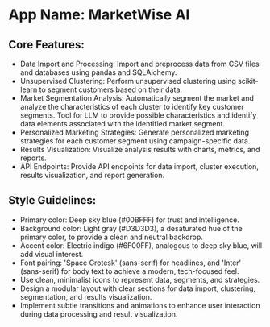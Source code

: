 # **App Name**: MarketWise AI

## Core Features:

- Data Import and Processing: Import and preprocess data from CSV files and databases using pandas and SQLAlchemy.
- Unsupervised Clustering: Perform unsupervised clustering using scikit-learn to segment customers based on their data.
- Market Segmentation Analysis: Automatically segment the market and analyze the characteristics of each cluster to identify key customer segments. Tool for LLM to provide possible characteristics and identify data elements associated with the identified market segment.
- Personalized Marketing Strategies: Generate personalized marketing strategies for each customer segment using campaign-specific data.
- Results Visualization: Visualize analysis results with charts, metrics, and reports.
- API Endpoints: Provide API endpoints for data import, cluster execution, results visualization, and report generation.

## Style Guidelines:

- Primary color: Deep sky blue (#00BFFF) for trust and intelligence.
- Background color: Light gray (#D3D3D3), a desaturated hue of the primary color, to provide a clean and neutral backdrop.
- Accent color: Electric indigo (#6F00FF), analogous to deep sky blue, will add visual interest.
- Font pairing: 'Space Grotesk' (sans-serif) for headlines, and 'Inter' (sans-serif) for body text to achieve a modern, tech-focused feel.
- Use clean, minimalist icons to represent data, segments, and strategies.
- Design a modular layout with clear sections for data import, clustering, segmentation, and results visualization.
- Implement subtle transitions and animations to enhance user interaction during data processing and result visualization.